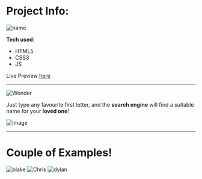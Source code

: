 <h1>Project Info:</h1>

![name](https://user-images.githubusercontent.com/44018646/184937984-0cd7f9f8-1de6-4c5c-a1d9-58a2d3b3a500.jpg)

**Tech used**:
 - HTML5
 - CSS3
 - JS

Live Preview [here](https://justaway1.github.io/ChooseName/)

-------------------

![Wonder](https://user-images.githubusercontent.com/44018646/184938496-21cc2115-2564-40fd-bacd-22fffbd44f69.jpg)

Just type any favourite first letter, and the **search engine** will find a suitable name for your **loved one**!

![image](https://user-images.githubusercontent.com/44018646/184938894-006b04f5-c54a-4fba-958a-50c0832c6984.png)

--------------------------

<h1>Couple of Examples!</h1>

![blake](https://user-images.githubusercontent.com/44018646/184939412-49c191bc-33a3-40c7-b63e-ae3f03ae4ca3.jpg)
![Chris](https://user-images.githubusercontent.com/44018646/184939431-d309af8e-f1d7-44c4-92a3-b622a20a6e27.jpg)
![dylan](https://user-images.githubusercontent.com/44018646/184939452-0f62274d-894c-4cee-aa2c-0afe4d7c2ecd.jpg)
